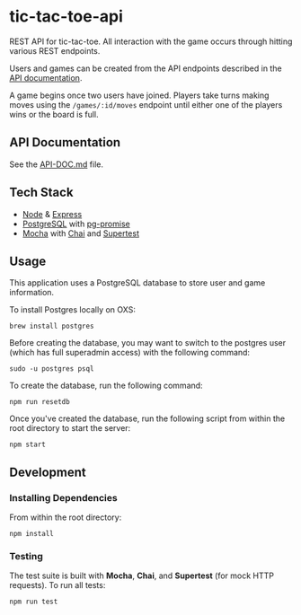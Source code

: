 # tic-tac-toe-api

REST API for tic-tac-toe. All interaction with the game occurs through hitting various REST endpoints.

Users and games can be created from the API endpoints described in the [API documentation](API-DOC.md). 

A game begins once two users have joined. Players take turns making moves using the ```/games/:id/moves``` endpoint until either one of the players wins or the board is full.

## API Documentation

See the [API-DOC.md](API-DOC.md) file.

## Tech Stack

  * [Node](https://github.com/nodejs) & [Express](https://github.com/expressjs/express)
  * [PostgreSQL](https://www.postgresql.org/) with [pg-promise](https://github.com/vitaly-t/pg-promise)
  * [Mocha](https://mochajs.org/) with [Chai](http://chaijs.com/) and [Supertest](https://www.npmjs.com/package/supertest)

## Usage

This application uses a PostgreSQL database to store user and game information.

To install Postgres locally on OXS:

```
brew install postgres
```

Before creating the database, you may want to switch to the postgres user (which has full superadmin access) with the following command:

```
sudo -u postgres psql
```

To create the database, run the following command:
```
npm run resetdb
```

Once you've created the database, run the following script from within the root directory to start the server:
```
npm start
```

## Development

### Installing Dependencies

From within the root directory:

```
npm install
```

### Testing

The test suite is built with **Mocha**, **Chai**, and **Supertest** (for mock HTTP requests). To run all tests:

```
npm run test
```

